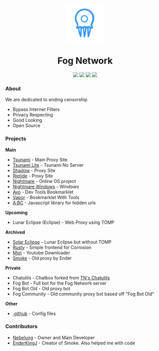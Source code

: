 <p align="center">
<img width="120px" src="https://raw.githubusercontent.com/FogNetwork/.github/main/img/FN2.png">
</p>

<h1 align="center">Fog Network</h1>

<p align="center">
<a href="https://discord.gg/yk33HZSZkU"><img height="30px" src="https://img.shields.io/badge/Discord-7289DA?style=for-the-badge&logo=discord&logoColor=white"><img></a>
<a href="https://github.com/FogNetwork"><img height="30px" src="https://img.shields.io/badge/GitHub-100000?style=for-the-badge&logo=github&logoColor=white"><img></a>
<a href="https://twitter.com/Fog_Network"><img height="30px" src="https://img.shields.io/badge/Twitter-1DA1F2?style=for-the-badge&logo=twitter&logoColor=white"><img></a>
<a href="https://reddit.com/r/FogNetwork"><img height="30px" src="https://img.shields.io/badge/Reddit-FF4500?style=for-the-badge&logo=reddit&logoColor=white"><img></a>
</p>

### About
We are dedicated to ending censorship
- Bypass Internet Filters
- Privacy Respecting
- Good Looking
- Open Source

### Projects
**Main**
- [Tsunami](https://github.com/FogNetwork/Tsunami) - Main Proxy Site
- [Tsunami Lite](https://github.com/FogNetwork/Tsunami-Lite) - Tsunami No Server
- [Shadow](https://github.com/FogNetwork/Shadow) - Proxy Site
- [Riptide](https://github.com/FogNetwork/Riptide) - Proxy Site
- [Nightmare](https://github.com/FogNetwork/Nightmare) - Online OS project
- [Nightmare Windows](https://github.com/FogNetwork/Nightmare-Windows) - Windows
- [Avo](https://github.com/FogNetwork/Avo) - Dev Tools Bookmarklet
- [Vapor](https://github.com/FogNetwork/Vapor) - Bookmarklet With Tools
- [A:BC](https://github.com/FogNetwork/ABC) - Javascript library for hidden urls

**Upcoming**
- Lunar Eclipse (Eclipse) - Web Proxy using TOMP

**Archived**
- [Solar Eclipse](https://github.com/FogNetwork/Solar-Eclipse) - Lunar Eclipse but without TOMP
- [Rusty](https://github.com/FogNetwork/Rusty) - Simple frontend for Corrosion
- [Mist](https://github.com/FogNetwork/Mist) - Youtube Downloader
- [Smoke](https://github.com/FogNetwork/Smoke) - Old proxy by Ender

**Private**
- Chatutils - Chatbox forked from [TN's Chatutils](https://github.com/titaniumnetwork-dev/chatutils)
- Fog Bot - Full bot for the Fog Network server
- Fog Bot Old - Old proxy bot
- Fog Community - Old community proxy bot based off "Fog Bot Old"

**Other**
- [.github](https://github.com/FogNetwork/.github) - Config files

### Contributors
- [Nebelung](https://github.com/Nebelung-Dev) - Owner and Main Developer
- [EnderKingJ](https://github.com/EnderKingJ) - Creator of Smoke. Also helped me with code
